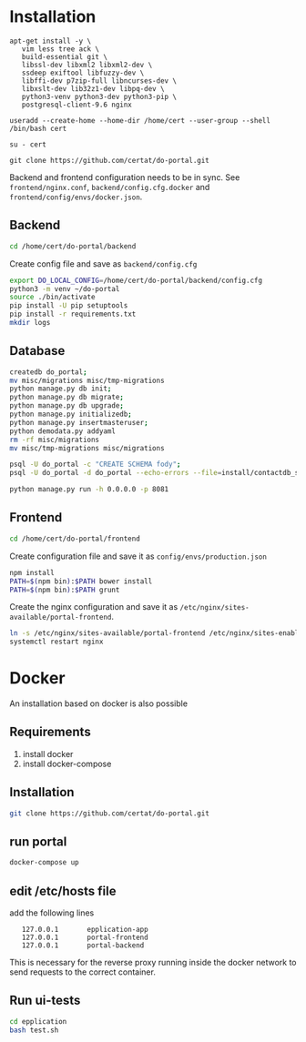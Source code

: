 # Installation

```
apt-get install -y \
   vim less tree ack \
   build-essential git \
   libssl-dev libxml2 libxml2-dev \
   ssdeep exiftool libfuzzy-dev \
   libffi-dev p7zip-full libncurses-dev \
   libxslt-dev lib32z1-dev libpq-dev \
   python3-venv python3-dev python3-pip \
   postgresql-client-9.6 nginx

useradd --create-home --home-dir /home/cert --user-group --shell /bin/bash cert

su - cert

git clone https://github.com/certat/do-portal.git
```

Backend and frontend configuration needs to be in sync.
See `frontend/nginx.conf`, `backend/config.cfg.docker` and `frontend/config/envs/docker.json`.

## Backend

```bash
cd /home/cert/do-portal/backend
```

Create config file and save as `backend/config.cfg`

```bash
export DO_LOCAL_CONFIG=/home/cert/do-portal/backend/config.cfg
python3 -m venv ~/do-portal
source ./bin/activate
pip install -U pip setuptools
pip install -r requirements.txt
mkdir logs
```

## Database

```bash
createdb do_portal;
mv misc/migrations misc/tmp-migrations
python manage.py db init;
python manage.py db migrate;
python manage.py db upgrade;
python manage.py initializedb;
python manage.py insertmasteruser;
python demodata.py addyaml
rm -rf misc/migrations
mv misc/tmp-migrations misc/migrations

psql -U do_portal -c "CREATE SCHEMA fody";
psql -U do_portal -d do_portal --echo-errors --file=install/contactdb_schema_only.pgdump

python manage.py run -h 0.0.0.0 -p 8081
```

## Frontend

```bash
cd /home/cert/do-portal/frontend
```

Create configuration file and save it as `config/envs/production.json`
```bash
npm install
PATH=$(npm bin):$PATH bower install
PATH=$(npm bin):$PATH grunt
```
Create the nginx configuration and save it as `/etc/nginx/sites-available/portal-frontend`.

```bash
ln -s /etc/nginx/sites-available/portal-frontend /etc/nginx/sites-enabled/portal-frontend
systemctl restart nginx
```

# Docker

An installation based on docker is also possible

## Requirements
 1) install docker
 2) install docker-compose

## Installation
```bash
git clone https://github.com/certat/do-portal.git
```
## run portal
```bash
docker-compose up
```
## edit /etc/hosts file

add the following lines

```
   127.0.0.1       epplication-app
   127.0.0.1       portal-frontend
   127.0.0.1       portal-backend
```

This is necessary for the reverse proxy running inside the docker network
to send requests to the correct container.

## Run ui-tests
```bash
cd epplication
bash test.sh
```
